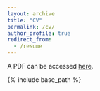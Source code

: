 ```yaml
---
layout: archive
title: "CV"
permalink: /cv/
author_profile: true
redirect_from:
  - /resume
---
```

A PDF can be accessed [here](https://jrexmo.github.io/Jackson_CV_2020%20(2).pdf).



{% include base_path %}

